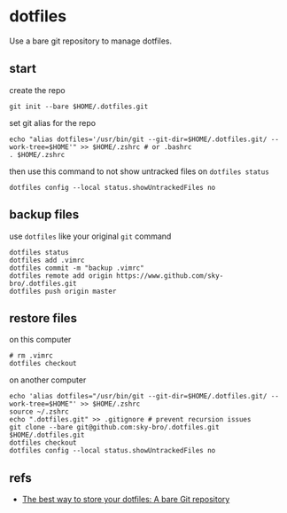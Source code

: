 # dotfiles

Use a bare git repository to manage dotfiles.

## start

create the repo

```shell
git init --bare $HOME/.dotfiles.git
```

set git alias for the repo

```shell
echo "alias dotfiles='/usr/bin/git --git-dir=$HOME/.dotfiles.git/ --work-tree=$HOME'" >> $HOME/.zshrc # or .bashrc
. $HOME/.zshrc
```

then use this command to not show untracked files on `dotfiles status`

```shell
dotfiles config --local status.showUntrackedFiles no
```

## backup files

use `dotfiles` like your original `git` command

```shell
dotfiles status
dotfiles add .vimrc
dotfiles commit -m "backup .vimrc"
dotfiles remote add origin https://www.github.com/sky-bro/.dotfiles.git
dotfiles push origin master
```

## restore files

on this computer

```shell
# rm .vimrc
dotfiles checkout
```

on another computer

```shell
echo 'alias dotfiles="/usr/bin/git --git-dir=$HOME/.dotfiles.git/ --work-tree=$HOME"' >> $HOME/.zshrc
source ~/.zshrc
echo ".dotfiles.git" >> .gitignore # prevent recursion issues
git clone --bare git@github.com:sky-bro/.dotfiles.git $HOME/.dotfiles.git
dotfiles checkout
dotfiles config --local status.showUntrackedFiles no
```

## refs

* [The best way to store your dotfiles: A bare Git repository](https://www.atlassian.com/git/tutorials/dotfiles)
